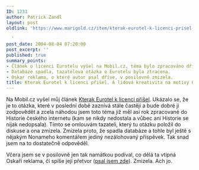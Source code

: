 ```yaml
---
ID: 1231
author: Patrick Zandl
layout: post
oldlink: 'https://www.marigold.cz/item/kterak-eurotel-k-licenci-prisel-a-lidova-kreativita-na-motivy-oskara-je-pryc

  '
post_date: 2004-08-04 07:20:00
post_excerpt: ''
published: true
summary_points:
- Článek o licenci Eurotelu vyšel na Mobil.cz, téma bylo zpracováno dříve.
- Databáze spadla, tazatelova otázka o Eurotelu byla ztracena.
- Oskar reklama, o které autor psal dříve, v posilovně zmizela.
title: Kterak Eurotel k licenci přišel. A lidová kreativita na motivy Oskara je pryč
---
```


<p>
Na Mobil.cz vyšel můj článek <a href="http://mobil.idnes.cz/fixni_spojeni/sluzby_operatoru/zpravy-sluzby_operatoru/etnmt040804.html">Kterak Eurotel k licenci přišel</a>. Ukázalo se, že je to otázka, které v poslední době zaznívá stále častěji a bude dobré ji zodpovědět a zcela náhodou jsem toto téma již měl asi rok zpracované do Historie českého internetu (kam se nikdy nedostala a vůbec ani Historie se nijak nedopsala). Tímto se omlouvám tazateli, který tu otázku položil do diskuse a ona zmizela. Zmizela proto, že spadla databáze a tohle byl ještě s nějakým Nonameho komentářem jediný nezálohovaný příspěvek. Tak snad jsem na to dostatečně odpověděl. </p>
<p>
Včera jsem se v posilovně jen tak namátkou podíval, co dělá ta vtipná Oskaří reklama, či spíše její přetvor (<a href="/item/obcanska-kreativita-na-ucet-oskar-reklamy">psal jsem zde</a>). Zmizela. Ach jo. </p>